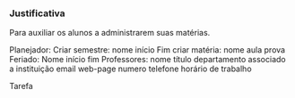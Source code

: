 ### Justificativa

Para auxiliar os alunos a administrarem suas matérias.

Planejador:
    Criar semestre:
        nome
        início
        Fim
            criar matéria:
                nome
                    aula
                    prova
    Feriado:
        Nome
        início
        fim
    Professores:
        nome
        título
        departamento
        associado a instituição
        email
        web-page
        numero telefone
        horário de trabalho

Tarefa